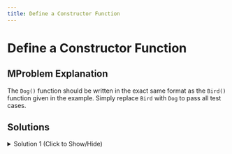 ```yaml
---
title: Define a Constructor Function
---
```

# Define a Constructor Function

## MProblem Explanation

The `Dog()` function should be written in the exact same format as the `Bird()` function given in the example. Simply replace `Bird` with `Dog` to pass all test cases.

## Solutions

<details><summary>Solution 1 (Click to Show/Hide)</summary>

```javascript
function Dog() {
  (this.name = "Geogre"), (this.color = "White"), (this.numLegs = 4);
}
```

</details>